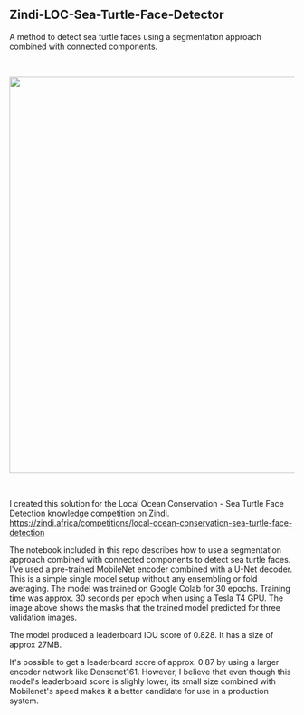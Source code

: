 ## Zindi-LOC-Sea-Turtle-Face-Detector
A method to detect sea turtle faces using a segmentation approach combined with connected components.

<br>

<img src="http://bee.test.woza.work/assets/turtles1.png" width="700"></img>

<br>

I created this solution for the Local Ocean Conservation - Sea Turtle Face Detection knowledge competition on Zindi.<br>
https://zindi.africa/competitions/local-ocean-conservation-sea-turtle-face-detection

The notebook included in this repo describes how to use a segmentation approach combined with connected components to detect sea turtle faces. I've used a pre-trained MobileNet encoder combined with a U-Net decoder. This is a simple single model setup without any ensembling or fold averaging. The model was trained on Google Colab for 30 epochs. Training time was approx. 30 seconds per epoch when using a Tesla T4 GPU. The image above shows the masks that the trained model predicted for three validation images.

The model produced a leaderboard IOU score of 0.828. It has a size of approx 27MB.

It's possible to get a leaderboard score of approx. 0.87 by using a larger encoder network like Densenet161. However, I believe that even though this model's leaderboard score is slighly lower, its small size combined with Mobilenet's speed makes it a better candidate for use in a production system.
